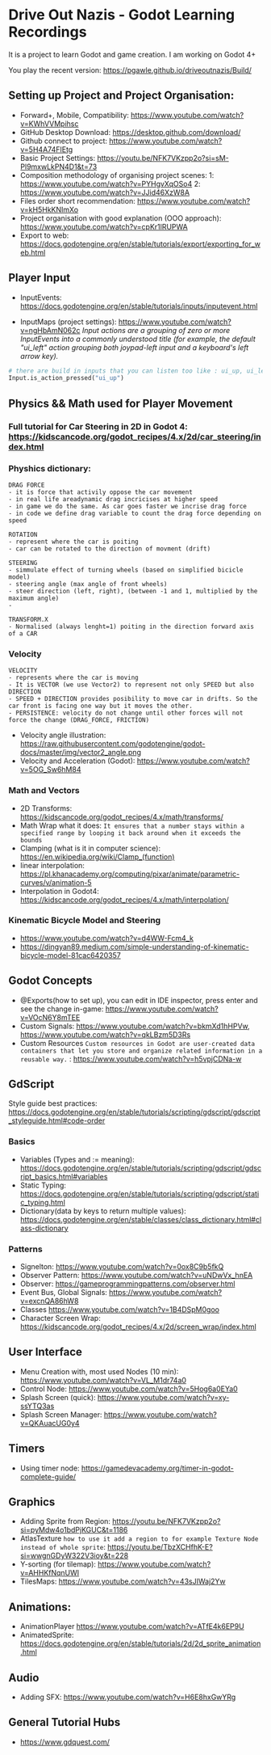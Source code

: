 # Drive Out Nazis - Godot Learning Recordings

It is a project to learn Godot and game creation. 
I am working on Godot 4+

You play the recent version: https://pgawle.github.io/driveoutnazis/Build/


## Setting up Project and Project Organisation:

- Forward+, Mobile, Compatibility: https://www.youtube.com/watch?v=KWhVVMpihsc	
- GitHub Desktop Download: https://desktop.github.com/download/
- Github connect to project: https://www.youtube.com/watch?v=5H4A74FIEtg
- Basic Project Settings: https://youtu.be/NFK7VKzpp2o?si=sM-Pl9mxwLkPN4D1&t=73
- Composition methodology of organising project scenes: 1: https://www.youtube.com/watch?v=PYHgvXqOSo4 2: https://www.youtube.com/watch?v=JJid46XzW8A
- Files order short recommendation: https://www.youtube.com/watch?v=kH5HkKNImXo
- Project organisation with good explanation (OOO approach): https://www.youtube.com/watch?v=cpKr1lRUPWA
- Export to web: https://docs.godotengine.org/en/stable/tutorials/export/exporting_for_web.html

## Player Input

- InputEvents: https://docs.godotengine.org/en/stable/tutorials/inputs/inputevent.html

- InputMaps (project settings): https://www.youtube.com/watch?v=ngHbAmN062c
_Input actions are a grouping of zero or more InputEvents into a commonly understood title (for example, the default "ui_left" action grouping both joypad-left input and a keyboard's left arrow key)._
```python
# there are build in inputs that you can listen too like : ui_up, ui_left, ui_right, ui_down_
Input.is_action_pressed("ui_up")
```

## Physics && Math used for Player Movement

### Full tutorial for Car Steering in 2D in Godot 4: https://kidscancode.org/godot_recipes/4.x/2d/car_steering/index.html


### Physhics dictionary: 
	
	DRAG FORCE
	- it is force that activily oppose the car movement
	- in real life areadynamic drag incricises at higher speed
	- in game we do the same. As car goes faster we incrise drag force
	- in code we define drag variable to count the drag force depending on speed

	ROTATION
	- represent where the car is poiting
	- car can be rotated to the direction of movment (drift)
	
	STEERING
	- simmulate effect of turning wheels (based on simplified bicicle model)
	- steering angle (max angle of front wheels)
	- steer direction (left, right), (between -1 and 1, multiplied by the maximum angle)
	- 
	
	TRANSFORM.X
	- Normalised (always lenght=1) poiting in the direction forward axis of a CAR

### Velocity
	VELOCITY
	- represents where the car is moving
	- It is VECTOR (we use Vector2) to represent not only SPEED but also DIRECTION 
	- SPEED + DIRECTION provides posibility to move car in drifts. So the car front is facing one way but it moves the other. 
	- PERSISTENCE: velocity do not change until other forces will not force the change (DRAG_FORCE, FRICTION)
- Velocity angle illustration: https://raw.githubusercontent.com/godotengine/godot-docs/master/img/vector2_angle.png
- Velocity and Acceleration (Godot): https://www.youtube.com/watch?v=5OG_Sw6hM84

### Math and Vectors

- 2D Transforms: https://kidscancode.org/godot_recipes/4.x/math/transforms/
- Math Wrap what it does: `It ensures that a number stays within a specified range by looping it back around when it exceeds the bounds`
- Clamping (what is it in computer science): https://en.wikipedia.org/wiki/Clamp_(function)
- linear interpolation: https://pl.khanacademy.org/computing/pixar/animate/parametric-curves/v/animation-5
- Interpolation in Godot4: https://kidscancode.org/godot_recipes/4.x/math/interpolation/

### Kinematic Bicycle Model and Steering
- https://www.youtube.com/watch?v=d4WW-Fcm4_k
- https://dingyan89.medium.com/simple-understanding-of-kinematic-bicycle-model-81cac6420357


## Godot Concepts
- @Exports(how to set up), you can edit in IDE inspector, press enter and see the change in-game: https://www.youtube.com/watch?v=VOcN6Y8mTEE 
- Custom Signals: https://www.youtube.com/watch?v=bkmXd1hHPVw, https://www.youtube.com/watch?v=qkLBzm5D3Rs
- Custom Resources `Custom resources in Godot are user-created data containers that let you store and organize related information in a reusable way.` : https://www.youtube.com/watch?v=h5vpjCDNa-w


## GdScript

Style guide best practices: https://docs.godotengine.org/en/stable/tutorials/scripting/gdscript/gdscript_styleguide.html#code-order

### Basics
- Variables (Types and := meaning): https://docs.godotengine.org/en/stable/tutorials/scripting/gdscript/gdscript_basics.html#variables
- Static Typing: https://docs.godotengine.org/en/stable/tutorials/scripting/gdscript/static_typing.html
- Dictionary(data by keys to return multiple values): https://docs.godotengine.org/en/stable/classes/class_dictionary.html#class-dictionary

### Patterns
- Signelton: https://www.youtube.com/watch?v=0ox8C9b5fkQ
- Observer Pattern: https://www.youtube.com/watch?v=uNDwVx_hnEA
- Observer: https://gameprogrammingpatterns.com/observer.html
- Event Bus, Global Signals: https://www.youtube.com/watch?v=excnQA86hW8
- Classes https://www.youtube.com/watch?v=1B4DSpM0goo
- Character Screen Wrap: https://kidscancode.org/godot_recipes/4.x/2d/screen_wrap/index.html

## User Interface
- Menu Creation with, most used Nodes (10 min): https://www.youtube.com/watch?v=VL_M1dr74a0
- Control Node: https://www.youtube.com/watch?v=5Hog6a0EYa0
- Splash Screen (quick): https://www.youtube.com/watch?v=xy-ssYTQ3as
- Splash Screen Manager: https://www.youtube.com/watch?v=QKAuacUG0y4

## Timers 
- Using timer node: https://gamedevacademy.org/timer-in-godot-complete-guide/

## Graphics
- Adding Sprite from Region: https://youtu.be/NFK7VKzpp2o?si=pyMdw4o1bdPjKGUC&t=1186
- AtlasTexture `how to use it add a region to for example Texture Node instead of whole sprite`: https://youtu.be/TbzXCHfhK-E?si=wwgnGDyW322V3ioy&t=228
- Y-sorting (for tilemap): https://www.youtube.com/watch?v=AHHKfNqnUWI
- TilesMaps: https://www.youtube.com/watch?v=43sJIWaj2Yw

## Animations: 
- AnimationPlayer https://www.youtube.com/watch?v=ATfE4k6EP9U
- AnimatedSprite: https://docs.godotengine.org/en/stable/tutorials/2d/2d_sprite_animation.html

## Audio
- Adding SFX: https://www.youtube.com/watch?v=H6E8hxGwYRg


## General Tutorial Hubs

- https://www.gdquest.com/

	
